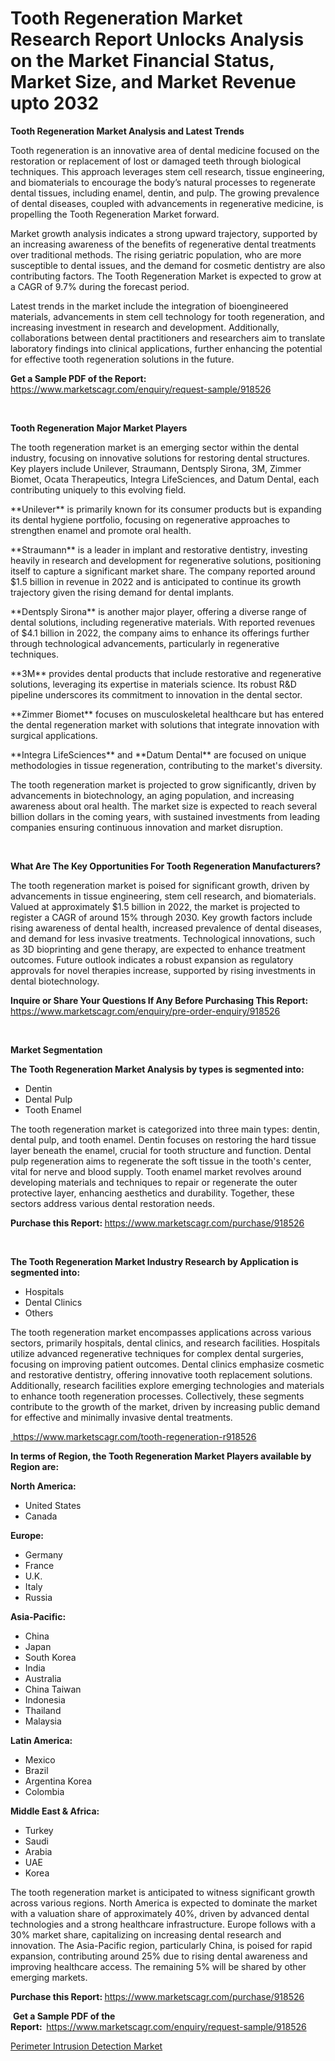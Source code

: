 <p><h1>Tooth Regeneration Market Research Report Unlocks Analysis on the Market Financial Status, Market Size, and Market Revenue upto 2032</h1></p><p><strong>Tooth Regeneration Market Analysis and Latest Trends</strong></p>
<p><p>Tooth regeneration is an innovative area of dental medicine focused on the restoration or replacement of lost or damaged teeth through biological techniques. This approach leverages stem cell research, tissue engineering, and biomaterials to encourage the body’s natural processes to regenerate dental tissues, including enamel, dentin, and pulp. The growing prevalence of dental diseases, coupled with advancements in regenerative medicine, is propelling the Tooth Regeneration Market forward.</p><p>Market growth analysis indicates a strong upward trajectory, supported by an increasing awareness of the benefits of regenerative dental treatments over traditional methods. The rising geriatric population, who are more susceptible to dental issues, and the demand for cosmetic dentistry are also contributing factors. The Tooth Regeneration Market is expected to grow at a CAGR of 9.7% during the forecast period. </p><p>Latest trends in the market include the integration of bioengineered materials, advancements in stem cell technology for tooth regeneration, and increasing investment in research and development. Additionally, collaborations between dental practitioners and researchers aim to translate laboratory findings into clinical applications, further enhancing the potential for effective tooth regeneration solutions in the future.</p></p>
<p><strong>Get a Sample PDF of the Report:&nbsp;</strong> <a href="https://www.marketscagr.com/enquiry/request-sample/918526?utm_campaign=2097&utm_medium=2&utm_source=Github&utm_content=ia&utm_term=07032025&utm_id=tooth-regeneration">https://www.marketscagr.com/enquiry/request-sample/918526</a></p>
<p>&nbsp;</p>
<p><strong>Tooth Regeneration Major Market Players</strong></p>
<p><p>The tooth regeneration market is an emerging sector within the dental industry, focusing on innovative solutions for restoring dental structures. Key players include Unilever, Straumann, Dentsply Sirona, 3M, Zimmer Biomet, Ocata Therapeutics, Integra LifeSciences, and Datum Dental, each contributing uniquely to this evolving field.</p><p>**Unilever** is primarily known for its consumer products but is expanding its dental hygiene portfolio, focusing on regenerative approaches to strengthen enamel and promote oral health. </p><p>**Straumann** is a leader in implant and restorative dentistry, investing heavily in research and development for regenerative solutions, positioning itself to capture a significant market share. The company reported around $1.5 billion in revenue in 2022 and is anticipated to continue its growth trajectory given the rising demand for dental implants.</p><p>**Dentsply Sirona** is another major player, offering a diverse range of dental solutions, including regenerative materials. With reported revenues of $4.1 billion in 2022, the company aims to enhance its offerings further through technological advancements, particularly in regenerative techniques.</p><p>**3M** provides dental products that include restorative and regenerative solutions, leveraging its expertise in materials science. Its robust R&D pipeline underscores its commitment to innovation in the dental sector.</p><p>**Zimmer Biomet** focuses on musculoskeletal healthcare but has entered the dental regeneration market with solutions that integrate innovation with surgical applications. </p><p>**Integra LifeSciences** and **Datum Dental** are focused on unique methodologies in tissue regeneration, contributing to the market's diversity.</p><p>The tooth regeneration market is projected to grow significantly, driven by advancements in biotechnology, an aging population, and increasing awareness about oral health. The market size is expected to reach several billion dollars in the coming years, with sustained investments from leading companies ensuring continuous innovation and market disruption.</p></p>
<p>&nbsp;</p>
<p><strong>What Are The Key Opportunities For Tooth Regeneration Manufacturers?</strong></p>
<p><p>The tooth regeneration market is poised for significant growth, driven by advancements in tissue engineering, stem cell research, and biomaterials. Valued at approximately $1.5 billion in 2022, the market is projected to register a CAGR of around 15% through 2030. Key growth factors include rising awareness of dental health, increased prevalence of dental diseases, and demand for less invasive treatments. Technological innovations, such as 3D bioprinting and gene therapy, are expected to enhance treatment outcomes. Future outlook indicates a robust expansion as regulatory approvals for novel therapies increase, supported by rising investments in dental biotechnology.</p></p>
<p><strong>Inquire or Share Your Questions If Any Before Purchasing This Report:</strong> <a href="https://www.marketscagr.com/enquiry/pre-order-enquiry/918526?utm_campaign=2097&utm_medium=2&utm_source=Github&utm_content=ia&utm_term=07032025&utm_id=tooth-regeneration">https://www.marketscagr.com/enquiry/pre-order-enquiry/918526</a></p>
<p>&nbsp;</p>
<p><strong>Market Segmentation</strong></p>
<p><strong>The Tooth Regeneration Market Analysis by types is segmented into:</strong></p>
<p><ul><li>Dentin</li><li>Dental Pulp</li><li>Tooth Enamel</li></ul></p>
<p><p>The tooth regeneration market is categorized into three main types: dentin, dental pulp, and tooth enamel. Dentin focuses on restoring the hard tissue layer beneath the enamel, crucial for tooth structure and function. Dental pulp regeneration aims to regenerate the soft tissue in the tooth's center, vital for nerve and blood supply. Tooth enamel market revolves around developing materials and techniques to repair or regenerate the outer protective layer, enhancing aesthetics and durability. Together, these sectors address various dental restoration needs.</p></p>
<p><strong>Purchase this Report:&nbsp;</strong><a href="https://www.marketscagr.com/purchase/918526?utm_campaign=2097&utm_medium=2&utm_source=Github&utm_content=ia&utm_term=07032025&utm_id=tooth-regeneration">https://www.marketscagr.com/purchase/918526</a></p>
<p>&nbsp;</p>
<p><strong>The Tooth Regeneration Market Industry Research by Application is segmented into:</strong></p>
<p><ul><li>Hospitals</li><li>Dental Clinics</li><li>Others</li></ul></p>
<p><p>The tooth regeneration market encompasses applications across various sectors, primarily hospitals, dental clinics, and research facilities. Hospitals utilize advanced regenerative techniques for complex dental surgeries, focusing on improving patient outcomes. Dental clinics emphasize cosmetic and restorative dentistry, offering innovative tooth replacement solutions. Additionally, research facilities explore emerging technologies and materials to enhance tooth regeneration processes. Collectively, these segments contribute to the growth of the market, driven by increasing public demand for effective and minimally invasive dental treatments.</p></p>
<p><a href="https://www.marketscagr.com/tooth-regeneration-r918526?utm_campaign=2097&utm_medium=2&utm_source=Github&utm_content=ia&utm_term=07032025&utm_id=tooth-regeneration">&nbsp;https://www.marketscagr.com/tooth-regeneration-r918526</a></p>
<p><strong>In terms of Region, the Tooth Regeneration Market Players available by Region are:</strong></p>
<p>
    <p> <strong> North America: </strong>
        <ul>
            <li>United States</li>
            <li>Canada</li>
        </ul>
        </p> 
    <p> <strong> Europe: </strong>
        <ul>
            <li>Germany</li>
            <li>France</li>
            <li>U.K.</li>
            <li>Italy</li>
            <li>Russia</li>
        </ul>
        </p> 
    <p> <strong> Asia-Pacific: </strong>
        <ul>
            <li>China</li>
            <li>Japan</li>
            <li>South Korea</li>
            <li>India</li>
            <li>Australia</li>
            <li>China Taiwan</li>
            <li>Indonesia</li>
            <li>Thailand</li>
            <li>Malaysia</li>
        </ul>
        </p> 
    <p> <strong> Latin America: </strong>
        <ul>
            <li>Mexico</li>
            <li>Brazil</li>
            <li>Argentina Korea</li>
            <li>Colombia</li>
        </ul>
        </p> 
    <p> <strong> Middle East & Africa: </strong>
        <ul>
            <li>Turkey</li>
            <li>Saudi</li>
            <li>Arabia</li>
            <li>UAE</li>
            <li>Korea</li>
        </ul>
    </p>
    </p>
<p><p>The tooth regeneration market is anticipated to witness significant growth across various regions. North America is expected to dominate the market with a valuation share of approximately 40%, driven by advanced dental technologies and a strong healthcare infrastructure. Europe follows with a 30% market share, capitalizing on increasing dental research and innovation. The Asia-Pacific region, particularly China, is poised for rapid expansion, contributing around 25% due to rising dental awareness and improving healthcare access. The remaining 5% will be shared by other emerging markets.</p></p>
<p><strong>Purchase this Report: </strong><a href="https://www.marketscagr.com/purchase/918526?utm_campaign=2097&utm_medium=2&utm_source=Github&utm_content=ia&utm_term=07032025&utm_id=tooth-regeneration">https://www.marketscagr.com/purchase/918526</a></p>
<p>&nbsp;<strong>Get a Sample PDF of the Report:&nbsp;&nbsp;</strong><a href="https://www.marketscagr.com/enquiry/request-sample/918526?utm_campaign=2097&utm_medium=2&utm_source=Github&utm_content=ia&utm_term=07032025&utm_id=tooth-regeneration">https://www.marketscagr.com/enquiry/request-sample/918526</a></p>
<p><strong></strong></p>
<p><p><a href="https://github.com/FlorianWolf90/Market-Research-Report-List-1/blob/main/perimeter-intrusion-detection-market.md?utm_campaign=2097&utm_medium=2&utm_source=Github&utm_content=ia&utm_term=07032025&utm_id=tooth-regeneration">Perimeter Intrusion Detection Market</a></p></p>